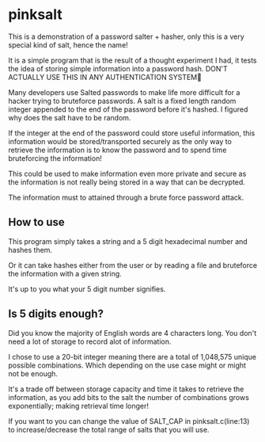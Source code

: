 # pinksalt

This is a demonstration of a password salter + hasher, only this is a very special kind of salt, hence the name!

It is a simple program that is the result of a thought experiment I had, it tests the idea of storing simple information into a password hash. DON'T ACTUALLY USE THIS IN ANY AUTHENTICATION SYSTEM🤣

Many developers use Salted passwords to make life more difficult for a hacker trying to bruteforce passwords.
A salt is a fixed length random integer appended to the end of the password before it's hashed. I figured why does the salt have to be random.

If the integer at the end of the password could store useful information, this information would be stored/transported securely as the only way to retrieve the information is to know the password and to spend time bruteforcing the information!

This could be used to make information even more private and secure as the information is not really being stored
in a way that can be decrypted. 

The information must to attained through a brute force password attack.

## How to use

This program simply takes a string and a 5 digit hexadecimal number and hashes them. 

Or it can take hashes either from the user or by reading a file and bruteforce the information with a given string.

It's up to you what your 5 digit number signifies.

## Is 5 digits enough?

Did you know the majority of English words are 4 characters long. You don't need a lot of storage to record alot of information.

I chose to use a 20-bit integer meaning there are a total of 1,048,575 unique possible combinations. Which depending on the use case might or might not be enough.

It's a trade off between storage capacity and time it takes to retrieve the information, as you add bits to the salt the number of combinations grows exponentially; making retrieval time longer!

If you want to you can change the value of SALT_CAP in pinksalt.c(line:13) to increase/decrease the total range of salts that you will use.
